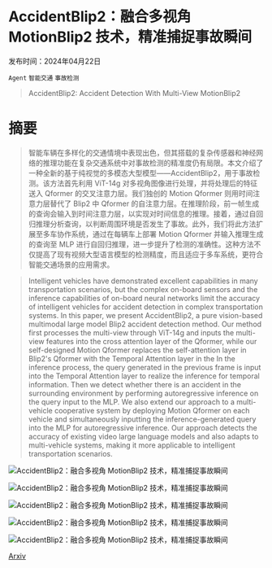 # AccidentBlip2：融合多视角 MotionBlip2 技术，精准捕捉事故瞬间

发布时间：2024年04月22日

`Agent` `智能交通` `事故检测`

> AccidentBlip2: Accident Detection With Multi-View MotionBlip2

# 摘要

> 智能车辆在多样化的交通情境中表现出色，但其搭载的复杂传感器和神经网络的推理功能在复杂交通系统中对事故检测的精准度仍有局限。本文介绍了一种全新的基于纯视觉的多模态大型模型——AccidentBlip2，用于事故检测。该方法首先利用 ViT-14g 对多视角图像进行处理，并将处理后的特征送入 Qformer 的交叉注意力层。我们独创的 Motion Qformer 则用时间注意力层替代了 Blip2 中 Qformer 的自注意力层。在推理阶段，前一帧生成的查询会输入到时间注意力层，以实现对时间信息的推理。接着，通过自回归推理分析查询，以判断周围环境是否发生了事故。此外，我们将此方法扩展至多车协作系统，通过在每辆车上部署 Motion Qformer 并输入推理生成的查询至 MLP 进行自回归推理，进一步提升了检测的准确性。这种方法不仅提高了现有视频大型语言模型的检测精度，而且适应于多车系统，更符合智能交通场景的应用需求。

> Intelligent vehicles have demonstrated excellent capabilities in many transportation scenarios, but the complex on-board sensors and the inference capabilities of on-board neural networks limit the accuracy of intelligent vehicles for accident detection in complex transportation systems. In this paper, we present AccidentBlip2, a pure vision-based multimodal large model Blip2 accident detection method. Our method first processes the multi-view through ViT-14g and inputs the multi-view features into the cross attention layer of the Qformer, while our self-designed Motion Qformer replaces the self-attention layer in Blip2's Qformer with the Temporal Attention layer in the In the inference process, the query generated in the previous frame is input into the Temporal Attention layer to realize the inference for temporal information. Then we detect whether there is an accident in the surrounding environment by performing autoregressive inference on the query input to the MLP. We also extend our approach to a multi-vehicle cooperative system by deploying Motion Qformer on each vehicle and simultaneously inputting the inference-generated query into the MLP for autoregressive inference. Our approach detects the accuracy of existing video large language models and also adapts to multi-vehicle systems, making it more applicable to intelligent transportation scenarios.

![AccidentBlip2：融合多视角 MotionBlip2 技术，精准捕捉事故瞬间](../../..//opt/data/Projects/HuggingArxiv/paper_images/2404.12149/x1.png)

![AccidentBlip2：融合多视角 MotionBlip2 技术，精准捕捉事故瞬间](../../..//opt/data/Projects/HuggingArxiv/paper_images/2404.12149/x2.png)

![AccidentBlip2：融合多视角 MotionBlip2 技术，精准捕捉事故瞬间](../../..//opt/data/Projects/HuggingArxiv/paper_images/2404.12149/x3.png)

![AccidentBlip2：融合多视角 MotionBlip2 技术，精准捕捉事故瞬间](../../..//opt/data/Projects/HuggingArxiv/paper_images/2404.12149/x4.png)

![AccidentBlip2：融合多视角 MotionBlip2 技术，精准捕捉事故瞬间](../../..//opt/data/Projects/HuggingArxiv/paper_images/2404.12149/x5.png)

[Arxiv](https://arxiv.org/abs/2404.12149)